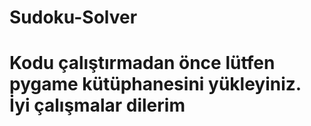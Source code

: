 # Sudoku-Solver

# Kodu çalıştırmadan önce lütfen pygame kütüphanesini yükleyiniz. İyi çalışmalar dilerim
